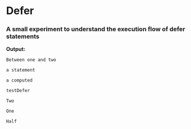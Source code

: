 # Defer

### A small experiment to understand the execution flow of defer statements

**Output:**

`Between one and two`

`a statement`

`a computed`

`testDefer`

`Two`

`One`

`Half`

